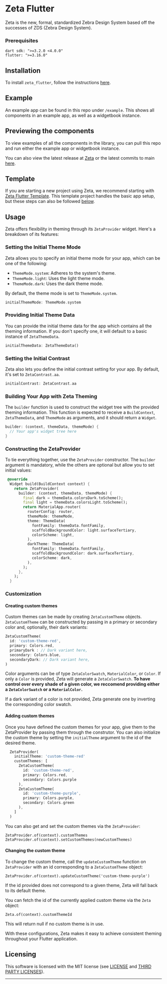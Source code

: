 # Zeta Flutter

Zeta is the new, formal, standardized Zebra Design System based off the successes of ZDS (Zebra Design System).

### Prerequisites

```
dart sdk: ">=3.2.0 <4.0.0"
flutter: ">=3.16.0"
```

## Installation

To install `zeta_flutter`, follow the instructions [here](https://pub.dev/packages/zeta_flutter/install).

## Example

An example app can be found in this repo under `/example`. This shows all components in an example app, as well as a widgetbook instance.

## Previewing the components

To view examples of all the components in the library, you can pull this repo and run either the example app or widgetbook instance.

You can also view the latest release at [Zeta](https://zeta-ds.web.app/) or the latest commits to main [here](https://zeta-flutter-main.web.app/).

## Template

If you are starting a new project using Zeta, we recommend starting with [Zeta Flutter Template](https://github.com/zebradevs/zeta_flutter_template). This template project handles the basic app setup, but these steps can also be followed [below](#Usage).

## Usage

Zeta offers flexibility in theming through its `ZetaProvider` widget. Here's a breakdown of its features:

### Setting the Initial Theme Mode

Zeta allows you to specify an initial theme mode for your app, which can be one of the following:

- `ThemeMode.system`: Adheres to the system's theme.
- `ThemeMode.light`: Uses the light theme mode.
- `ThemeMode.dark`: Uses the dark theme mode.

By default, the theme mode is set to `ThemeMode.system`.

```dart
initialThemeMode: ThemeMode.system
```

### Providing Initial Theme Data

You can provide the initial theme data for the app which contains all the theming information. If you don't specify one, it will default to a basic instance of `ZetaThemeData`.

```dart
initialThemeData: ZetaThemeData()
```

### Setting the Initial Contrast

Zeta also lets you define the initial contrast setting for your app. By default, it's set to `ZetaContrast.aa`.

```dart
initialContrast: ZetaContrast.aa
```

### Building Your App with Zeta Theming

The `builder` function is used to construct the widget tree with the provided theming information. This function is expected to receive a `BuildContext`, `ZetaThemeData`, and `ThemeMode` as arguments, and it should return a `Widget`.

```dart
builder: (context, themeData, themeMode) {
  // Your app's widget tree here
}
```

### Constructing the ZetaProvider

To tie everything together, use the `ZetaProvider` constructor. The `builder` argument is mandatory, while the others are optional but allow you to set initial values:

```dart
 @override
  Widget build(BuildContext context) {
    return ZetaProvider(
      builder: (context, themeData, themeMode) {
        final dark = themeData.colorsDark.toScheme();
        final light = themeData.colorsLight.toScheme();
        return MaterialApp.router(
          routerConfig: router,
          themeMode: themeMode,
          theme: ThemeData(
            fontFamily: themeData.fontFamily,
            scaffoldBackgroundColor: light.surfaceTertiary,
            colorScheme: light,
          ),
          darkTheme: ThemeData(
            fontFamily: themeData.fontFamily,
            scaffoldBackgroundColor: dark.surfaceTertiary,
            colorScheme: dark,
          ),
        );
      },
    );
  }
```

### Customization

#### Creating custom themes

Custom themes can be made by creating `ZetaCustomTheme` objects. `ZetaCustomTheme` can be constructed by passing in a primary or secondary color and, optionally, their dark variants:

```dart
ZetaCustomTheme(
  id: 'custom-theme-red',
  primary: Colors.red,
  primaryDark : // Dark variant here,
  secondary: Colors.blue,
  secondaryDark: // Dark variant here,
)
```

Color arguments can be of type `ZetaColorSwatch`, `MaterialColor`, or `Color`. If only a `Color` is provided, Zeta will generate a `ZetaColorSwatch`. <b>To have control over every shade of a given color, we reccomend providing either a `ZetaColorSwatch` or a `MaterialColor`.</b>

If a dark variant of a color is not provided, Zeta generate one by inverting the corresponding color swatch.

#### Adding custom themes

Once you have defined the custom themes for your app, give them to the ZetaProvider by passing them through the construtor. You can also initialize the custom theme by setting the `initialTheme` argument to the id of the desired theme.

```dart
  ZetaProvider(
    initialTheme: 'custom-theme-red'
    customThemes: [
      ZetaCustomTheme(
        id: 'custom-theme-red',
        primary: Colors.red,
        secondary: Colors.purple
      ),
      ZetaCustomTheme(
        id: 'custom-theme-purple',
        primary: Colors.purple,
        secondary: Colors.green
      ),
    ]
  )
```

You can also get and set the custom themes via the `ZetaProvider`:

`ZetaProvider.of(context).customThemes`
`ZetaProvider.of(context).setCustomThemes(newCustomThemes)`

#### Changing the custom theme

To change the custom theme, call the `updateCustomTheme` function on `ZetaProvider` with an id corresponding to a `ZetaCustomTheme` object:

`ZetaProvider.of(context).updateCustomTheme('custom-theme-purple')`

If the id provided does not correspond to a given theme, Zeta will fall back to its default theme.

You can fetch the id of the currently applied custom theme via the `Zeta` object:

`Zeta.of(context).customThemeId`

This will return null if no custom theme is in use.

With these configurations, Zeta makes it easy to achieve consistent theming throughout your Flutter application.

## Licensing

This software is licensed with the MIT license (see [LICENSE](https://github.com/zebradevs/zeta_flutter/tree/main/LICENSE) and [THIRD PARTY LICENSES](https://github.com/zebradevs/zeta_flutter//tree/main/LICENSE-3RD-PARTY)).

---
